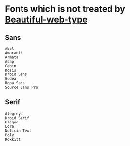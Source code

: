 # Fonts which is not treated by [Beautiful-web-type](https://github.com/ubuwaits/beautiful-web-type)

## Sans
    Abel
    Amaranth
    Armata
    Asap
    Cabin
    Dosis
    Droid Sans
    Gudea
    Ropa Sans
    Source Sans Pro

## Serif
    Alegreya
    Droid Serif
    Glegoo
    Lora
    Noticia Text
    Poly
    Rokkitt
